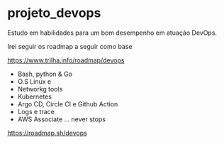 # projeto_devops
Estudo em habilidades para um bom desempenho em atuação DevOps. 

Irei seguir os roadmap a seguir como base

https://www.trilha.info/roadmap/devops
- Bash, python & Go
- O.S Linux e
- Networkg tools
- Kubernetes
- Argo CD, Circle CI e Github Action
- Logs e trace
- AWS Associate
... never stops

https://roadmap.sh/devops

